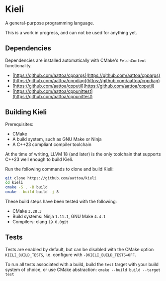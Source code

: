 # Kieli

A general-purpose programming language.

This is a work in progress, and can not be used for anything yet.

## Dependencies

Dependencies are installed automatically with CMake's `FetchContent` functionality.

- [https://github.com/aattoa/cppargs](https://github.com/aattoa/cppargs)
- [https://github.com/aattoa/cppdiag](https://github.com/aattoa/cppdiag)
- [https://github.com/aattoa/cpputil](https://github.com/aattoa/cpputil)
- [https://github.com/aattoa/cppunittest](https://github.com/aattoa/cppunittest)

## Building Kieli

Prerequisites:

- CMake
- A build system, such as GNU Make or Ninja
- A C++23 compliant compiler toolchain

At the time of writing, LLVM 18 (and later) is the only toolchain that supports C++23 well enough to build Kieli.

Run the following commands to clone and build Kieli:

```sh
git clone https://github.com/aattoa/kieli
cd kieli
cmake -S . -B build
cmake --build build -j 8
```

These build steps have been tested with the following:

- CMake `3.28.3`
- Build systems: Ninja `1.11.1`, GNU Make `4.4.1`
- Compilers: clang `19.0.0git`

## Tests

Tests are enabled by default, but can be disabled with the CMake option `KIELI_BUILD_TESTS`, i.e. configure with `-DKIELI_BUILD_TESTS=OFF`.

To run all tests associated with a build, build the `test` target with your build system of choice, or use CMake abstraction: `cmake --build build --target test`
